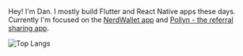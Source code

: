 Hey! I'm Dan. I mostly build Flutter and React Native apps these days. Currently I'm focused on the [NerdWallet app](https://www.nerdwallet.com/l/nerdwallet-app) and [Pollyn - the referral sharing app](https://pollyn.app).

![Top Langs](https://github-readme-stats.vercel.app/api?username=danreynolds&show_icons=true&hide=contribs,prs&cache_seconds=86400&theme=dark)
